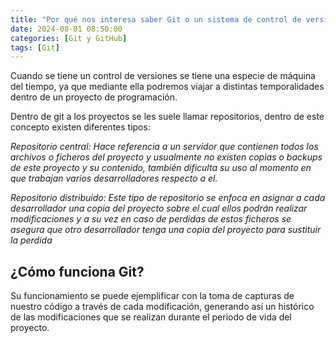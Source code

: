 ```yaml
---
title: "Por qué nos interesa saber Git o un sistema de control de versiones"
date: 2024-08-01 08:50:00 
categories: [Git y GitHub]
tags: [Git]
---
```



Cuando se tiene un control de versiones se tiene una especie de máquina del tiempo, ya que mediante ella podremos viajar a distintas temporalidades dentro de un proyecto de programación.

Dentro de git a los proyectos se les suele llamar repositorios, dentro de este concepto existen diferentes tipos:

*Repositorio central: Hace referencia a un servidor que contienen todos los archivos o ficheros del proyecto y usualmente no existen copias o backups de este proyecto y su contenido, también  dificulta su uso al momento en que trabajan varios desarrolladores respecto a el.*

*Repositorio distribuido: Este tipo de repositorio se enfoca en asignar a cada desarrollador una copia del proyecto sobre el cual ellos podrán realizar modificaciones y a su vez en caso de perdidas de estos ficheros se asegura que otro desarrollador tenga una copia del proyecto para sustituir la perdida*

## ¿Cómo funciona Git?

Su funcionamiento se puede ejemplificar con la toma de capturas de nuestro código a través de cada modificación, generando así un histórico de las modificaciones que se realizan durante el periodo de vida del proyecto.